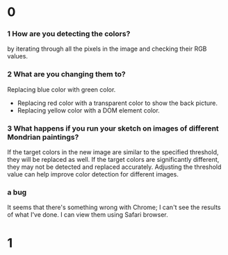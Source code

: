 # 0
### 1 How are you detecting the colors?
by iterating through all the pixels in the image and checking their RGB values.

### 2 What are you changing them to?
Replacing blue color with green color.
  - Replacing red color with a transparent color  to show the back picture.
  - Replacing yellow color with a DOM element color.

### 3 What happens if you run your sketch on images of different Mondrian paintings?
If the target colors in the new image are similar to the specified threshold, they will be replaced as well. If the target colors are significantly different, they may not be detected and replaced accurately. Adjusting the threshold value can help improve color detection for different images.

### a bug
It seems that there's something wrong with Chrome; I can't see the results of what I've done. I can view them using Safari browser.



# 1

